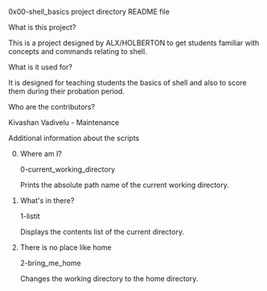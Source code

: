 0x00-shell_basics project directory README file

What is this project?

This is a project designed by ALX/HOLBERTON to get students familiar with concepts and commands relating to shell.

What is it used for?

It is designed for teaching students the basics of shell and also to score them during their probation period.

Who are the contributors?

Kivashan Vadivelu - Maintenance

Additional information about the scripts

0. Where am I?

	0-current_working_directory

	Prints the absolute path name of the current working directory.

1. What's in there?

	1-listit

	Displays the contents list of the current directory.

2. There is no place like home

	2-bring_me_home

	Changes the working directory to the home directory.

